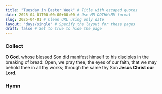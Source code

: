 ```yaml
---
title: "Tuesday in Easter Week" # Title with escaped quotes
date: 2025-04-01T00:00:00+00:00 # Use-MM-DDTHH:MM format
slug: 2025-04-01 # Clean URL using only date
layout: "days/single" # Specify the layout for these pages
draft: false # Set to true to hide the page
---
```


### Collect

**O God**, whose blessed Son did manifest himself to his disciples in the breaking of bread: Open, we pray thee, the eyes of our faith, that we may behold thee in all thy works; through the same thy Son **Jesus Christ our Lord**.


### Hymn